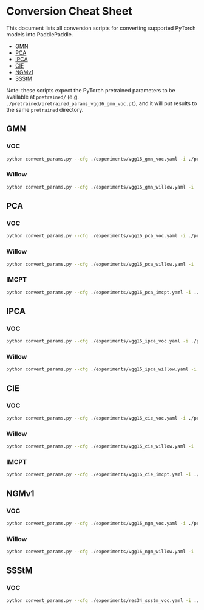# Conversion Cheat Sheet

This document lists all conversion scripts for converting supported PyTorch models into PaddlePaddle.

- [GMN](#gmn)
- [PCA](#pca)
- [IPCA](#ipca)
- [CIE](#cie)
- [NGMv1](#ngmv1)
- [SSStM](#ssstm)

Note: these scripts expect the PyTorch pretrained parameters to be available at `pretrained/` (e.g. `./pretrained/pretrained_params_vgg16_gmn_voc.pt`), and it will put results to the same `pretrained` directory.

## GMN

### VOC

```sh
python convert_params.py --cfg ./experiments/vgg16_gmn_voc.yaml -i ./pretrained/pretrained_params_vgg16_gmn_voc.pt -o ./pretrained/paddle_vgg16_gmn_voc -m GMN
```

### Willow

```sh
python convert_params.py --cfg ./experiments/vgg16_gmn_willow.yaml -i ./pretrained/pretrained_params_vgg16_gmn_willow.pt -o ./pretrained/paddle_vgg16_gmn_willow -m GMN
```

## PCA

### VOC

```sh
python convert_params.py --cfg ./experiments/vgg16_pca_voc.yaml -i ./pretrained/pretrained_params_vgg16_pca_voc.pt -o ./pretrained/paddle_vgg16_pca_voc -m PCA
```

### Willow

```sh
python convert_params.py --cfg ./experiments/vgg16_pca_willow.yaml -i ./pretrained/pretrained_params_vgg16_pca_willow.pt -o ./pretrained/paddle_vgg16_pca_willow -m PCA
```

### IMCPT

```sh
python convert_params.py --cfg ./experiments/vgg16_pca_imcpt.yaml -i ./pretrained/pretrained_params_vgg16_pca_imcpt.pt -o ./pretrained/paddle_vgg16_pca_imcpt -m PCA
```

## IPCA

### VOC

```sh
python convert_params.py --cfg ./experiments/vgg16_ipca_voc.yaml -i ./pretrained/pretrained_params_vgg16_ipca_voc.pt -o ./pretrained/paddle_vgg16_ipca_voc -m PCA
```

### Willow

```sh
python convert_params.py --cfg ./experiments/vgg16_ipca_willow.yaml -i ./pretrained/pretrained_params_vgg16_ipca_willow.pt -o ./pretrained/paddle_vgg16_ipca_willow -m PCA
```

## CIE

### VOC

```sh
python convert_params.py --cfg ./experiments/vgg16_cie_voc.yaml -i ./pretrained/pretrained_params_vgg16_cie_voc.pt -o ./pretrained/paddle_vgg16_cie_voc -m CIE
```

### Willow

```sh
python convert_params.py --cfg ./experiments/vgg16_cie_willow.yaml -i ./pretrained/pretrained_params_vgg16_cie_willow.pt -o ./pretrained/paddle_vgg16_cie_willow -m CIE
```

### IMCPT

```sh
python convert_params.py --cfg ./experiments/vgg16_cie_imcpt.yaml -i ./pretrained/pretrained_params_vgg16_cie_imcpt.pt -o ./pretrained/paddle_vgg16_cie_imcpt -m CIE
```

## NGMv1

### VOC

```sh
python convert_params.py --cfg ./experiments/vgg16_ngm_voc.yaml -i ./pretrained/pretrained_params_vgg16_ngm_voc.pt -o ./pretrained/paddle_vgg16_ngm_voc -m NGMv1
```

### Willow

```sh
python convert_params.py --cfg ./experiments/vgg16_ngm_willow.yaml -i ./pretrained/pretrained_params_vgg16_ngm_willow.pt -o ./pretrained/paddle_vgg16_ngm_willow -m NGMv1
```

## SSStM

### VOC

```sh
python convert_params.py --cfg ./experiments/res34_ssstm_voc.yaml -i ./pretrained/pretrained_params_res34_ssstm_voc.pt -o ./pretrained/paddle_res34_ssstm_voc -m SSStM
```
